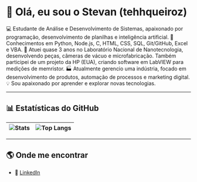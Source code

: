 # 👋 Olá, eu sou o Stevan (tehhqueiroz)
💻 Estudante de Análise e Desenvolvimento de Sistemas, apaixonado por programação, desenvolvimento de planilhas e inteligência artificial.
🔧 Conhecimentos em Python, Node.js, C, HTML, CSS, SQL, Git/GitHub, Excel e VBA.
🧪 Atuei quase 3 anos no Laboratório Nacional de Nanotecnologia, desenvolvendo peças, câmeras de vácuo e microfabricação. Também participei de um projeto da HP (EUA), criando software em LabVIEW para medições de memristor.
🏭 Atualmente gerencio uma indústria, focado em desenvolvimento de produtos, automação de processos e marketing digital.
💡 Sou apaixonado por aprender e explorar novas tecnologias.

---

## 📊 Estatísticas do GitHub
| ![Stats](https://github-readme-stats.vercel.app/api?username=tehhqueiroz&show_icons=true&theme=tokyonight) | ![Top Langs](https://github-readme-stats.vercel.app/api/top-langs/?username=tehhqueiroz&layout=compact&theme=tokyonight) |
|---|---|

---

## 🌎 Onde me encontrar
- 💼 [LinkedIn](https://www.linkedin.com/in/stevan-queiroz-bezerra)  
